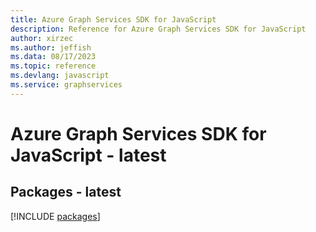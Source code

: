 ```yaml
---
title: Azure Graph Services SDK for JavaScript
description: Reference for Azure Graph Services SDK for JavaScript
author: xirzec
ms.author: jeffish
ms.data: 08/17/2023
ms.topic: reference
ms.devlang: javascript
ms.service: graphservices
---
```

# Azure Graph Services SDK for JavaScript - latest
## Packages - latest
[!INCLUDE [packages](graph-services-index.md)]